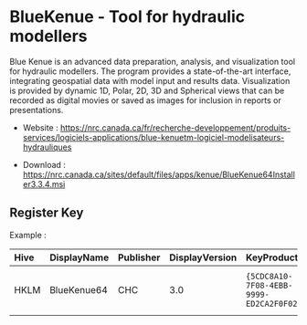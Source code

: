 # BlueKenue - Tool for hydraulic modellers

Blue Kenue is an advanced data preparation, analysis, and visualization
tool for hydraulic modellers. The program provides a state-of-the-art
interface, integrating geospatial data with model input and results data.
Visualization is provided by dynamic 1D, Polar, 2D, 3D and Spherical
views that can be recorded as digital movies or saved as images for
inclusion in reports or presentations.

* Website : https://nrc.canada.ca/fr/recherche-developpement/produits-services/logiciels-applications/blue-kenuetm-logiciel-modelisateurs-hydrauliques

* Download : https://nrc.canada.ca/sites/default/files/apps/kenue/BlueKenue64Installer3.3.4.msi


## Register Key

Example :

 | Hive | DisplayName | Publisher | DisplayVersion | KeyProduct | UninstallExe |
 |:---- |:----------- |:--------- |:-------------- |:---------- |:------------ |
 | HKLM | BlueKenue64 | CHC | 3.0 | `{5CDC8A10-7F08-4EBB-9999-ED2CA2F0F024}` | `MsiExec.exe /I{5CDC8A10-7F08-4EBB-9999-ED2CA2F0F024}` |
